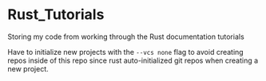 # Rust_Tutorials
Storing my code from working through the Rust documentation tutorials

Have to initialize new projects with the `--vcs none` flag to avoid creating repos inside of this repo since rust auto-initialized git repos when creating a new project.
